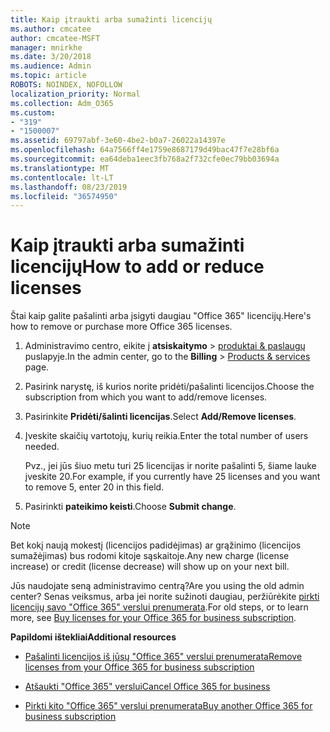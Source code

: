 ```yaml
---
title: Kaip įtraukti arba sumažinti licencijų
ms.author: cmcatee
author: cmcatee-MSFT
manager: mnirkhe
ms.date: 3/20/2018
ms.audience: Admin
ms.topic: article
ROBOTS: NOINDEX, NOFOLLOW
localization_priority: Normal
ms.collection: Adm_O365
ms.custom:
- "319"
- "1500007"
ms.assetid: 69797abf-3e60-4be2-b0a7-26022a14397e
ms.openlocfilehash: 64a7566ff4e1759e8687179d49bac47f7e28bf6a
ms.sourcegitcommit: ea64deba1eec3fb768a2f732cfe0ec79bb03694a
ms.translationtype: MT
ms.contentlocale: lt-LT
ms.lasthandoff: 08/23/2019
ms.locfileid: "36574950"
---
```

# <a name="how-to-add-or-reduce-licenses"></a><span data-ttu-id="15dbb-102">Kaip įtraukti arba sumažinti licencijų</span><span class="sxs-lookup"><span data-stu-id="15dbb-102">How to add or reduce licenses</span></span>

<span data-ttu-id="15dbb-103">Štai kaip galite pašalinti arba įsigyti daugiau "Office 365" licencijų.</span><span class="sxs-lookup"><span data-stu-id="15dbb-103">Here's how to remove or purchase more Office 365 licenses.</span></span>
  
1. <span data-ttu-id="15dbb-104">Administravimo centro, eikite į **atsiskaitymo** \> [produktai & paslaugų](https://go.microsoft.com/fwlink/p/?linkid=842054) puslapyje.</span><span class="sxs-lookup"><span data-stu-id="15dbb-104">In the admin center, go to the **Billing** \> [Products & services](https://go.microsoft.com/fwlink/p/?linkid=842054) page.</span></span>

2. <span data-ttu-id="15dbb-105">Pasirink narystę, iš kurios norite pridėti/pašalinti licencijos.</span><span class="sxs-lookup"><span data-stu-id="15dbb-105">Choose the subscription from which you want to add/remove licenses.</span></span>

3. <span data-ttu-id="15dbb-106">Pasirinkite **Pridėti/šalinti licencijas**.</span><span class="sxs-lookup"><span data-stu-id="15dbb-106">Select **Add/Remove licenses**.</span></span>

4. <span data-ttu-id="15dbb-107">Įveskite skaičių vartotojų, kurių reikia.</span><span class="sxs-lookup"><span data-stu-id="15dbb-107">Enter the total number of users needed.</span></span>

    <span data-ttu-id="15dbb-108">Pvz., jei jūs šiuo metu turi 25 licencijas ir norite pašalinti 5, šiame lauke įveskite 20.</span><span class="sxs-lookup"><span data-stu-id="15dbb-108">For example, if you currently have 25 licenses and you want to remove 5, enter 20 in this field.</span></span>

5. <span data-ttu-id="15dbb-109">Pasirinkti **pateikimo keisti**.</span><span class="sxs-lookup"><span data-stu-id="15dbb-109">Choose **Submit change**.</span></span>

> [!NOTE]
> <span data-ttu-id="15dbb-110">Bet kokį naują mokestį (licencijos padidėjimas) ar grąžinimo (licencijos sumažėjimas) bus rodomi kitoje sąskaitoje.</span><span class="sxs-lookup"><span data-stu-id="15dbb-110">Any new charge (license increase) or credit (license decrease) will show up on your next bill.</span></span>

<span data-ttu-id="15dbb-111">Jūs naudojate seną administravimo centrą?</span><span class="sxs-lookup"><span data-stu-id="15dbb-111">Are you using the old admin center?</span></span> <span data-ttu-id="15dbb-112">Senas veiksmus, arba jei norite sužinoti daugiau, peržiūrėkite [pirkti licencijų savo "Office 365" verslui prenumerata](https://docs.microsoft.com/office365/admin/subscriptions-and-billing/buy-licenses).</span><span class="sxs-lookup"><span data-stu-id="15dbb-112">For old steps, or to learn more, see [Buy licenses for your Office 365 for business subscription](https://docs.microsoft.com/office365/admin/subscriptions-and-billing/buy-licenses).</span></span>

 <span data-ttu-id="15dbb-113">**Papildomi ištekliai**</span><span class="sxs-lookup"><span data-stu-id="15dbb-113">**Additional resources**</span></span>
  
- [<span data-ttu-id="15dbb-114">Pašalinti licencijos iš jūsų "Office 365" verslui prenumerata</span><span class="sxs-lookup"><span data-stu-id="15dbb-114">Remove licenses from your Office 365 for business subscription</span></span>](https://docs.microsoft.com/office365/admin/subscriptions-and-billing/remove-licenses-from-subscription)

- [<span data-ttu-id="15dbb-115">Atšaukti "Office 365" verslui</span><span class="sxs-lookup"><span data-stu-id="15dbb-115">Cancel Office 365 for business</span></span>](https://docs.microsoft.com/office365/admin/subscriptions-and-billing/cancel-your-subscription)

- [<span data-ttu-id="15dbb-116">Pirkti kito "Office 365" verslui prenumerata</span><span class="sxs-lookup"><span data-stu-id="15dbb-116">Buy another Office 365 for business subscription</span></span>](https://docs.microsoft.com/office365/admin/subscriptions-and-billing/buy-another-subscription)
